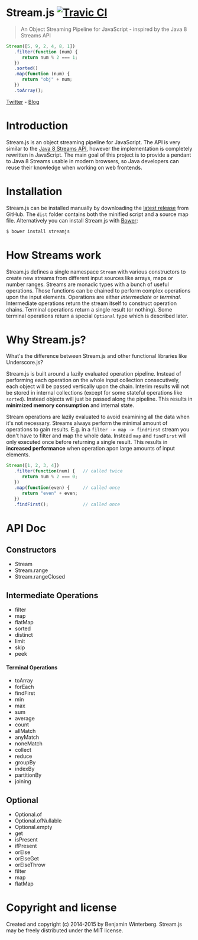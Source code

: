 Stream.js [![Travic CI](https://travis-ci.org/winterbe/streamjs.svg?branch=master)](https://travis-ci.org/winterbe/streamjs)
========================

> An Object Streaming Pipeline for JavaScript - inspired by the Java 8 Streams API

```javascript
Stream([5, 9, 2, 4, 8, 1])
   .filter(function (num) {
      return num % 2 === 1;
   })
   .sorted()
   .map(function (num) {
      return "obj" + num;
   })
   .toArray();
```

[Twitter](https://twitter.com/benontherun) - [Blog](http://winterbe.com)

# Introduction

Stream.js is an object streaming pipeline for JavaScript. The API is very similar to the [Java 8 Streams API](http://winterbe.com/posts/2014/07/31/java8-stream-tutorial-examples/), however the implementation is completely rewritten in JavaScript. The main goal of this project is to provide a pendant to Java 8 Streams usable in modern browsers, so Java developers can reuse their knowledge when working on web frontends.

# Installation

Stream.js can be installed manually by downloading the [latest release](https://github.com/winterbe/streamjs/releases) from GitHub. The `dist` folder contains both the minified script and a source map file. Alternatively you can install Stream.js with [Bower](http://bower.io/):

```bash
$ bower install streamjs
```

# How Streams work

Stream.js defines a single namespace `Stream` with various constructors to create new streams from different input sources like arrays, maps or number ranges. Streams are monadic types with a bunch of useful operations. Those functions can be chained to perform complex operations upon the input elements. Operations are either *intermediate* or *terminal*. Intermediate operations return the stream itself to construct operation chains. Terminal operations return a single result (or nothing). Some terminal operations return a special `Optional` type which is described later.

# Why Stream.js?

What's the difference between Stream.js and other functional libraries like Underscore.js?

Stream.js is built around a lazily evaluated operation pipeline. Instead of performing each operation  on the whole input collection consecutively, each object will be passed vertically upon the chain. Interim results will not be stored in internal collections (except for some stateful operations like `sorted`). Instead objects will just be passed along the pipeline. This results in **minimized memory consumption** and internal state.

Stream operations are lazily evaluated to avoid examining all the data when it's not necessary. Streams always perform the minimal amount of operations to gain results. E.g. in a `filter -> map -> findFirst` stream you don't have to filter and map the whole data. Instead `map` and `findFirst` will only executed once before returning a single result. This results in **increased performance** when operation apon large amounts of input elements.

```js
Stream([1, 2, 3, 4])
   .filter(function(num) {   // called twice
      return num % 2 === 0;
   })
   .map(function(even) {     // called once
      return "even" + even;
   })
   .findFirst();             // called once
```

# API Doc

## Constructors

- Stream
- Stream.range
- Stream.rangeClosed

## Intermediate Operations

- filter
- map
- flatMap
- sorted
- distinct
- limit
- skip
- peek

#### Terminal Operations

- toArray
- forEach
- findFirst
- min
- max
- sum
- average
- count
- allMatch
- anyMatch
- noneMatch
- collect
- reduce
- groupBy
- indexBy
- partitionBy
- joining
 
## Optional

- Optional.of
- Optional.ofNullable
- Optional.empty
- get
- isPresent
- ifPresent
- orElse
- orElseGet
- orElseThrow
- filter
- map
- flatMap


# Copyright and license

Created and copyright (c) 2014-2015 by Benjamin Winterberg. Stream.js may be freely distributed under the MIT license.
